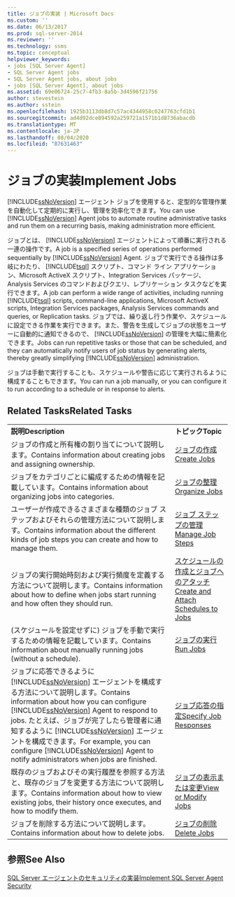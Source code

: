 ```yaml
---
title: ジョブの実装 | Microsoft Docs
ms.custom: ''
ms.date: 06/13/2017
ms.prod: sql-server-2014
ms.reviewer: ''
ms.technology: ssms
ms.topic: conceptual
helpviewer_keywords:
- jobs [SQL Server Agent]
- SQL Server Agent jobs
- SQL Server Agent jobs, about jobs
- jobs [SQL Server Agent], about jobs
ms.assetid: 69e06724-25c7-4fb3-8a5b-3d4596f21756
author: stevestein
ms.author: sstein
ms.openlocfilehash: 1925b3113db8d7c57ac4344958c0247763cfd1b1
ms.sourcegitcommit: ad4d92dce894592a259721a1571b1d8736abacdb
ms.translationtype: MT
ms.contentlocale: ja-JP
ms.lasthandoff: 08/04/2020
ms.locfileid: "87631463"
---
```

# <a name="implement-jobs"></a><span data-ttu-id="bb821-102">ジョブの実装</span><span class="sxs-lookup"><span data-stu-id="bb821-102">Implement Jobs</span></span>
  <span data-ttu-id="bb821-103">[!INCLUDE[ssNoVersion](../../includes/ssnoversion-md.md)] エージェント ジョブを使用すると、定型的な管理作業を自動化して定期的に実行し、管理を効率化できます。</span><span class="sxs-lookup"><span data-stu-id="bb821-103">You can use [!INCLUDE[ssNoVersion](../../includes/ssnoversion-md.md)] Agent jobs to automate routine administrative tasks and run them on a recurring basis, making administration more efficient.</span></span>  
  
 <span data-ttu-id="bb821-104">ジョブとは、 [!INCLUDE[ssNoVersion](../../includes/ssnoversion-md.md)] エージェントによって順番に実行される一連の操作です。</span><span class="sxs-lookup"><span data-stu-id="bb821-104">A job is a specified series of operations performed sequentially by [!INCLUDE[ssNoVersion](../../includes/ssnoversion-md.md)] Agent.</span></span> <span data-ttu-id="bb821-105">ジョブで実行できる操作は多岐にわたり、 [!INCLUDE[tsql](../../includes/tsql-md.md)] スクリプト、コマンド ライン アプリケーション、Microsoft ActiveX スクリプト、Integration Services パッケージ、Analysis Services のコマンドおよびクエリ、レプリケーション タスクなどを実行できます。</span><span class="sxs-lookup"><span data-stu-id="bb821-105">A job can perform a wide range of activities, including running [!INCLUDE[tsql](../../includes/tsql-md.md)] scripts, command-line applications, Microsoft ActiveX scripts, Integration Services packages, Analysis Services commands and queries, or Replication tasks.</span></span> <span data-ttu-id="bb821-106">ジョブでは、繰り返し行う作業や、スケジュールに設定できる作業を実行できます。また、警告を生成してジョブの状態をユーザーに自動的に通知できるので、 [!INCLUDE[ssNoVersion](../../includes/ssnoversion-md.md)] の管理を大幅に簡素化できます。</span><span class="sxs-lookup"><span data-stu-id="bb821-106">Jobs can run repetitive tasks or those that can be scheduled, and they can automatically notify users of job status by generating alerts, thereby greatly simplifying [!INCLUDE[ssNoVersion](../../includes/ssnoversion-md.md)] administration.</span></span>  
  
 <span data-ttu-id="bb821-107">ジョブは手動で実行することも、スケジュールや警告に応じて実行されるように構成することもできます。</span><span class="sxs-lookup"><span data-stu-id="bb821-107">You can run a job manually, or you can configure it to run according to a schedule or in response to alerts.</span></span>  
  
## <a name="related-tasks"></a><span data-ttu-id="bb821-108">Related Tasks</span><span class="sxs-lookup"><span data-stu-id="bb821-108">Related Tasks</span></span>  
  
|||  
|-|-|  
|<span data-ttu-id="bb821-109">**説明**</span><span class="sxs-lookup"><span data-stu-id="bb821-109">**Description**</span></span>|<span data-ttu-id="bb821-110">**トピック**</span><span class="sxs-lookup"><span data-stu-id="bb821-110">**Topic**</span></span>|  
|<span data-ttu-id="bb821-111">ジョブの作成と所有権の割り当てについて説明します。</span><span class="sxs-lookup"><span data-stu-id="bb821-111">Contains information about creating jobs and assigning ownership.</span></span>|[<span data-ttu-id="bb821-112">ジョブの作成</span><span class="sxs-lookup"><span data-stu-id="bb821-112">Create Jobs</span></span>](create-jobs.md)|  
|<span data-ttu-id="bb821-113">ジョブをカテゴリごとに編成するための情報を記載しています。</span><span class="sxs-lookup"><span data-stu-id="bb821-113">Contains information about organizing jobs into categories.</span></span>|[<span data-ttu-id="bb821-114">ジョブの整理</span><span class="sxs-lookup"><span data-stu-id="bb821-114">Organize Jobs</span></span>](organize-jobs.md)|  
|<span data-ttu-id="bb821-115">ユーザーが作成できるさまざまな種類のジョブ ステップおよびそれらの管理方法について説明します。</span><span class="sxs-lookup"><span data-stu-id="bb821-115">Contains information about the different kinds of job steps you can create and how to manage them.</span></span>|[<span data-ttu-id="bb821-116">ジョブ ステップの管理</span><span class="sxs-lookup"><span data-stu-id="bb821-116">Manage Job Steps</span></span>](manage-job-steps.md)|  
|<span data-ttu-id="bb821-117">ジョブの実行開始時刻および実行頻度を定義する方法について説明します。</span><span class="sxs-lookup"><span data-stu-id="bb821-117">Contains information about how to define when jobs start running and how often they should run.</span></span>|[<span data-ttu-id="bb821-118">スケジュールの作成とジョブへのアタッチ</span><span class="sxs-lookup"><span data-stu-id="bb821-118">Create and Attach Schedules to Jobs</span></span>](create-and-attach-schedules-to-jobs.md)|  
|<span data-ttu-id="bb821-119">(スケジュールを設定せずに) ジョブを手動で実行するための情報を記載しています。</span><span class="sxs-lookup"><span data-stu-id="bb821-119">Contains information about manually running jobs (without a schedule).</span></span>|[<span data-ttu-id="bb821-120">ジョブの実行</span><span class="sxs-lookup"><span data-stu-id="bb821-120">Run Jobs</span></span>](run-jobs.md)|  
|<span data-ttu-id="bb821-121">ジョブに応答できるように [!INCLUDE[ssNoVersion](../../includes/ssnoversion-md.md)] エージェントを構成する方法について説明します。</span><span class="sxs-lookup"><span data-stu-id="bb821-121">Contains information about how you can configure [!INCLUDE[ssNoVersion](../../includes/ssnoversion-md.md)] Agent to respond to jobs.</span></span> <span data-ttu-id="bb821-122">たとえば、ジョブが完了したら管理者に通知するように [!INCLUDE[ssNoVersion](../../includes/ssnoversion-md.md)] エージェントを構成できます。</span><span class="sxs-lookup"><span data-stu-id="bb821-122">For example, you can configure [!INCLUDE[ssNoVersion](../../includes/ssnoversion-md.md)] Agent to notify administrators when jobs are finished.</span></span>|[<span data-ttu-id="bb821-123">ジョブ応答の指定</span><span class="sxs-lookup"><span data-stu-id="bb821-123">Specify Job Responses</span></span>](specify-job-responses.md)|  
|<span data-ttu-id="bb821-124">既存のジョブおよびその実行履歴を参照する方法と、既存のジョブを変更する方法について説明します。</span><span class="sxs-lookup"><span data-stu-id="bb821-124">Contains information about how to view existing jobs, their history once executes, and how to modify them.</span></span>|[<span data-ttu-id="bb821-125">ジョブの表示または変更</span><span class="sxs-lookup"><span data-stu-id="bb821-125">View or Modify Jobs</span></span>](view-or-modify-jobs.md)|  
|<span data-ttu-id="bb821-126">ジョブを削除する方法について説明します。</span><span class="sxs-lookup"><span data-stu-id="bb821-126">Contains information about how to delete jobs.</span></span>|[<span data-ttu-id="bb821-127">ジョブの削除</span><span class="sxs-lookup"><span data-stu-id="bb821-127">Delete Jobs</span></span>](delete-jobs.md)|  
  
## <a name="see-also"></a><span data-ttu-id="bb821-128">参照</span><span class="sxs-lookup"><span data-stu-id="bb821-128">See Also</span></span>  
 [<span data-ttu-id="bb821-129">SQL Server エージェントのセキュリティの実装</span><span class="sxs-lookup"><span data-stu-id="bb821-129">Implement SQL Server Agent Security</span></span>](implement-sql-server-agent-security.md)  
  
  
